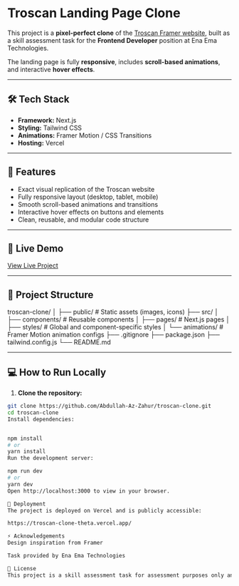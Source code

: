 # Troscan Landing Page Clone

This project is a **pixel-perfect clone** of the [Troscan Framer website](https://troscan.framer.website/), built as a skill assessment task for the **Frontend Developer** position at Ena Ema Technologies.  

The landing page is fully **responsive**, includes **scroll-based animations**, and interactive **hover effects**.  

---

## 🛠 Tech Stack

- **Framework:** Next.js  
- **Styling:** Tailwind CSS  
- **Animations:** Framer Motion / CSS Transitions  
- **Hosting:** Vercel  

---

## 📌 Features

- Exact visual replication of the Troscan website  
- Fully responsive layout (desktop, tablet, mobile)  
- Smooth scroll-based animations and transitions  
- Interactive hover effects on buttons and elements  
- Clean, reusable, and modular code structure  

---

## 🚀 Live Demo

[View Live Project](https://troscan-clone-theta.vercel.app/)  

---

## 📂 Project Structure

troscan-clone/
│
├── public/ # Static assets (images, icons)
├── src/
│ ├── components/ # Reusable components
│ ├── pages/ # Next.js pages
│ ├── styles/ # Global and component-specific styles
│ └── animations/ # Framer Motion animation configs
├── .gitignore
├── package.json
├── tailwind.config.js
└── README.md



---

## 💻 How to Run Locally

1. **Clone the repository:**

```bash
git clone https://github.com/Abdullah-Az-Zahur/troscan-clone.git
cd troscan-clone
Install dependencies:


npm install
# or
yarn install
Run the development server:

npm run dev
# or
yarn dev
Open http://localhost:3000 to view in your browser.

📌 Deployment
The project is deployed on Vercel and is publicly accessible:

https://troscan-clone-theta.vercel.app/

⚡ Acknowledgements
Design inspiration from Framer

Task provided by Ena Ema Technologies

📄 License
This project is a skill assessment task for assessment purposes only and not intended for commercial use.

